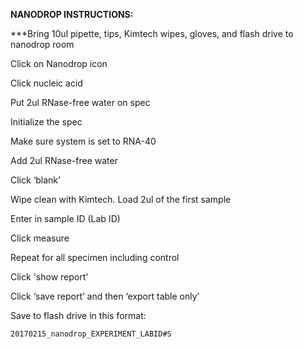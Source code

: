 **NANODROP INSTRUCTIONS:**

***Bring 10ul pipette, tips, Kimtech wipes, gloves, and flash drive to nanodrop room

Click on Nanodrop icon

Click nucleic acid

Put 2ul RNase-free water on spec

Initialize the spec

Make sure system is set to RNA-40

Add 2ul RNase-free water

Click ‘blank’

Wipe clean with Kimtech. Load 2ul of the first sample

Enter in sample ID (Lab ID)

Click measure

Repeat for all specimen including control

Click 'show report'

Click ‘save report’ and then ‘export table only’

Save to flash drive in this format:

```
20170215_nanodrop_EXPERIMENT_LABID#S
```
